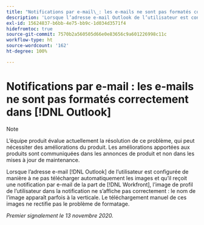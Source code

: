 ```yaml
---
title: "Notifications par e-mail\_: les e-mails ne sont pas formatés correctement dans Outlook"
description: 'Lorsque l’adresse e-mail Outlook de l’utilisateur est configurée de manière à ne pas télécharger automatiquement les images et qu’il reçoit une notification par e-mail de la part de  [!DNL Workfront], l’image de profil de l’utilisateur dans la notification ne s’affiche pas correctement : le nom de l’image apparaît parfois à la verticale. Le téléchargement manuel de ces images ne rectifie pas le problème de formatage.'
exl-id: 15624837-b6bb-4e75-bb9c-1d034d3571f4
hidefromtoc: true
source-git-commit: 7570b2a560505d66e0e83656c9a601226998c11c
workflow-type: ht
source-wordcount: '162'
ht-degree: 100%

---
```


# Notifications par e-mail : les e-mails ne sont pas formatés correctement dans [!DNL Outlook]

>[!NOTE]
>
>L’équipe produit évalue actuellement la résolution de ce problème, qui peut nécessiter des améliorations du produit. Les améliorations apportées aux produits sont communiquées dans les annonces de produit et non dans les mises à jour de maintenance.

Lorsque l’adresse e-mail [!DNL Outlook] de l’utilisateur est configurée de manière à ne pas télécharger automatiquement les images et qu’il reçoit une notification par e-mail de la part de [!DNL Workfront], l’image de profil de l’utilisateur dans la notification ne s’affiche pas correctement : le nom de l’image apparaît parfois à la verticale. Le téléchargement manuel de ces images ne rectifie pas le problème de formatage.


_Premier signalement le 13 novembre 2020._
